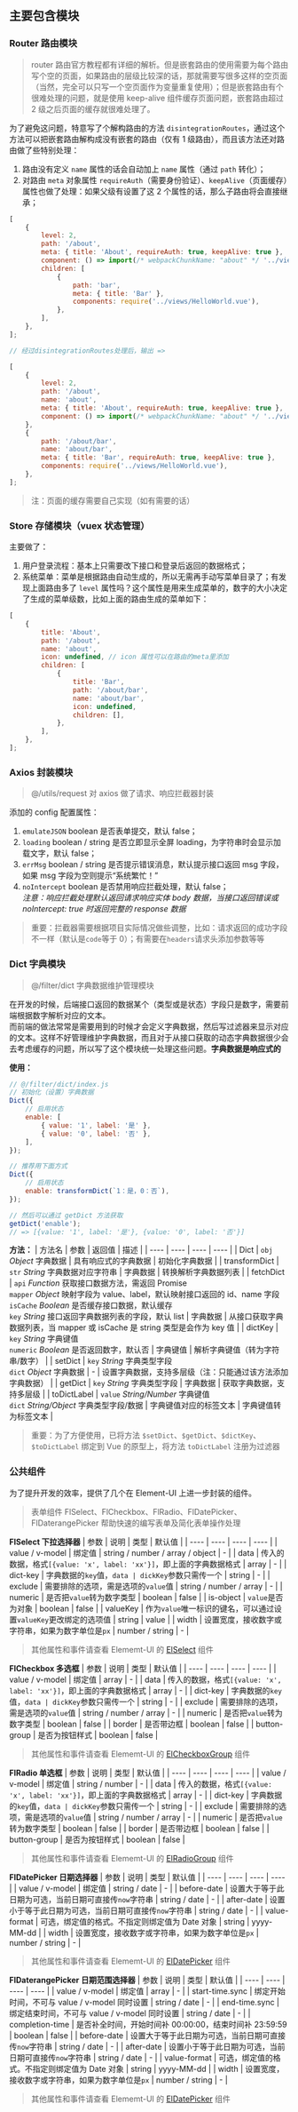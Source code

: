 ## 主要包含模块

### Router 路由模块

> router 路由官方教程都有详细的解析。但是嵌套路由的使用需要为每个路由写个空的页面，如果路由的层级比较深的话，那就需要写很多这样的空页面（当然，完全可以只写一个空页面作为变量重复使用）；但是嵌套路由有个很难处理的问题，就是使用 keep-alive 组件缓存页面问题，嵌套路由超过 2 级之后页面的缓存就很难处理了。<br>

为了避免这问题，特意写了个解构路由的方法 `disintegrationRoutes`，通过这个方法可以把嵌套路由解构成没有嵌套的路由（仅有 1 级路由），而且该方法还对路由做了些特别处理：<br>

1. 路由没有定义 `name` 属性的话会自动加上 `name` 属性（通过 `path` 转化）；<br>
2. 对路由 `meta` 对象属性 `requireAuth`（需要身份验证）、`keepAlive`（页面缓存）属性也做了处理：如果父级有设置了这 2 个属性的话，那么子路由将会直接继承；

```js
[
    {
        level: 2,
        path: '/about',
        meta: { title: 'About', requireAuth: true, keepAlive: true },
        component: () => import(/* webpackChunkName: "about" */ '../views/About.vue'),
        children: [
            {
                path: 'bar',
                meta: { title: 'Bar' },
                components: require('../views/HelloWorld.vue'),
            },
        ],
    },
];

// 经过disintegrationRoutes处理后，输出 =>

[
    {
        level: 2,
        path: '/about',
        name: 'about',
        meta: { title: 'About', requireAuth: true, keepAlive: true },
        component: () => import(/* webpackChunkName: "about" */ '../views/About.vue'),
    },
    {
        path: '/about/bar',
        name: 'about/bar',
        meta: { title: 'Bar', requireAuth: true, keepAlive: true },
        components: require('../views/HelloWorld.vue'),
    },
];
```

> 注：页面的缓存需要自己实现（如有需要的话）

### Store 存储模块（vuex 状态管理）

主要做了：<br>

1. 用户登录流程：基本上只需要改下接口和登录后返回的数据格式；<br>
2. 系统菜单：菜单是根据路由自动生成的，所以无需再手动写菜单目录了；有发现上面路由多了 `level` 属性吗？这个属性是用来生成菜单的，数字的大小决定了生成的菜单级数，比如上面的路由生成的菜单如下：

```js
[
    {
        title: 'About',
        path: '/about',
        name: 'about',
        icon: undefined, // icon 属性可以在路由的meta里添加
        children: [
            {
                title: 'Bar',
                path: '/about/bar',
                name: 'about/bar',
                icon: undefined,
                children: [],
            },
        ],
    },
];
```

### Axios 封装模块

> @/utils/request 对 axios 做了请求、响应拦截器封装<br>

添加的 config 配置属性：<br>

1. `emulateJSON` boolean 是否表单提交，默认 false；<br>
2. `loading` boolean / string 是否立即显示全屏 loading，为字符串时会显示加载文字，默认 false；<br>
3. `errMsg` boolean / string 是否提示错误消息，默认提示接口返回 msg 字段，如果 msg 字段为空则提示“系统繁忙！”<br>
4. `noIntercept` boolean 是否禁用响应拦截处理，默认 false；<br> _注意：响应拦截处理默认返回请求响应实体 body 数据，当接口返回错误或 noIntercept: true 时返回完整的 response 数据_

> 重要：拦截器需要根据项目实际情况做些调整，比如：请求返回的成功字段不一样（默认是`code`等于 0）；有需要在`headers`请求头添加参数等等

### Dict 字典模块

> @/filter/dict 字典数据维护管理模块<br>

在开发的时候，后端接口返回的数据某个（类型或是状态）字段只是数字，需要前端根据数字解析对应的文本。<br>
而前端的做法常常是需要用到的时候才会定义字典数据，然后写过滤器来显示对应的文本。这样不好管理维护字典数据，而且对于从接口获取的动态字典数据很少会去考虑缓存的问题，所以写了这个模块统一处理这些问题。**字典数据是响应式的**<br>

**使用：**

```js
// @/filter/dict/index.js
// 初始化（设置）字典数据
Dict({
    // 启用状态
    enable: [
        { value: '1', label: '是' },
        { value: '0', label: '否' },
    ],
});

// 推荐用下面方式
Dict({
    // 启用状态
    enable: transformDict(`1：是，0：否`),
});

// 然后可以通过 getDict 方法获取
getDict('enable');
// => [{value: '1', label: '是'}, {value: '0', label: '否'}]
```

**方法：**
| 方法名 | 参数 | 返回值 | 描述 |
| ---- | ---- | ---- | ---- |
| Dict | `obj` _Object_ 字典数据 | 具有响应式的字典数据 | 初始化字典数据 |
| transformDict | `str` _String_ 字典数据对应字符串 | 字典数据 | 转换解析字典数据列表 |
| fetchDict | `api` _Function_ 获取接口数据方法，需返回 Promise<br>`mapper` _Object_ 映射字段为 value、label，默认映射接口返回的 id、name 字段<br>`isCache` _Boolean_ 是否缓存接口数据，默认缓存<br>`key` _String_ 接口返回字典数据列表的字段，默认 list | 字典数据 | 从接口获取字典数据列表，当 mapper 或 isCache 是 string 类型是会作为 key 值 |
| dictKey | `key` _String_ 字典键值<br>`numeric` _Boolean_ 是否返回数字，默认否 | 字典键值 | 解析字典键值（转为字符串/数字） |
| setDict | `key` _String_ 字典类型字段<br>`dict` _Object_ 字典数据 | - | 设置字典数据，支持多层级（注：只能通过该方法添加字典数据） |
| getDict | `key` _String_ 字典类型字段 | 字典数据 | 获取字典数据，支持多层级 |
| toDictLabel | `value` _String/Number_ 字典键值<br>`dict` _String/Object_ 字典类型字段/数据 | 字典键值对应的标签文本 | 字典键值转为标签文本 |

> 重要：为了方便使用，已将方法 `$setDict`、`$getDict`、`$dictKey`、`$toDictLabel` 绑定到 Vue 的原型上，将方法 `toDictLabel` 注册为过滤器

### 公共组件

为了提升开发的效率，提供了几个在 Element-UI 上进一步封装的组件。<br>

> 表单组件 FlSelect、FlCheckbox、FlRadio、FlDatePicker、FlDaterangePicker 帮助快速的编写表单及简化表单操作处理

**FlSelect 下拉选择器**
| 参数 | 说明 | 类型 | 默认值 |
| ---- | ---- | ---- | ---- |
| value / v-model | 绑定值 | string / number / array / object | - |
| data | 传入的数据，格式`[{value: 'x', label: 'xx'}]`，即上面的字典数据格式 | array | - |
| dict-key | 字典数据的`key`值，`data | dickKey`参数只需传一个 | string | - |
| exclude | 需要排除的选项，需是选项的`value`值 | string / number / array | - |
| numeric | 是否把`value`转为数字类型 | boolean | false |
| is-object | `value`是否为对象 | boolean | false |
| valueKey | 作为`value`唯一标识的键名，可以通过设置`valueKey`更改绑定的选项值 | string | value |
| width | 设置宽度，接收数字或字符串，如果为数字单位是`px` | number / string | - |

> 其他属性和事件请查看 Elememt-UI 的 [ElSelect](https://element.eleme.cn/#/zh-CN/component/select#select-attributes) 组件

**FlCheckbox 多选框**
| 参数 | 说明 | 类型 | 默认值 |
| ---- | ---- | ---- | ---- |
| value / v-model | 绑定值 | array | - |
| data | 传入的数据，格式`[{value: 'x', label: 'xx'}]`，即上面的字典数据格式 | array | - |
| dict-key | 字典数据的`key`值，`data | dickKey`参数只需传一个 | string | - |
| exclude | 需要排除的选项，需是选项的`value`值 | string / number / array | - |
| numeric | 是否把`value`转为数字类型 | boolean | false |
| border | 是否带边框 | boolean | false |
| button-group | 是否为按钮样式 | boolean | false |

> 其他属性和事件请查看 Elememt-UI 的 [ElCheckboxGroup](https://element.eleme.cn/#/zh-CN/component/checkbox#checkbox-group-attributes) 组件

**FlRadio 单选框**
| 参数 | 说明 | 类型 | 默认值 |
| ---- | ---- | ---- | ---- |
| value / v-model | 绑定值 | string / number | - |
| data | 传入的数据，格式`[{value: 'x', label: 'xx'}]`，即上面的字典数据格式 | array | - |
| dict-key | 字典数据的`key`值，`data | dickKey`参数只需传一个 | string | - |
| exclude | 需要排除的选项，需是选项的`value`值 | string / number / array | - |
| numeric | 是否把`value`转为数字类型 | boolean | false |
| border | 是否带边框 | boolean | false |
| button-group | 是否为按钮样式 | boolean | false |

> 其他属性和事件请查看 Elememt-UI 的 [ElRadioGroup](https://element.eleme.cn/#/zh-CN/component/radio#radio-group-attributes) 组件

**FlDatePicker 日期选择器**
| 参数 | 说明 | 类型 | 默认值 |
| ---- | ---- | ---- | ---- |
| value / v-model | 绑定值 | string / date | - |
| before-date | 设置大于等于此日期为可选，当前日期可直接传`now`字符串 | string / date | - |
| after-date | 设置小于等于此日期为可选，当前日期可直接传`now`字符串 | string / date | - |
| value-format | 可选，绑定值的格式。不指定则绑定值为 Date 对象 | string | yyyy-MM-dd |
| width | 设置宽度，接收数字或字符串，如果为数字单位是`px` | number / string | - |

> 其他属性和事件请查看 Elememt-UI 的 [ElDatePicker](https://element.eleme.cn/#/zh-CN/component/date-picker#attributes) 组件

**FlDaterangePicker 日期范围选择器**
| 参数 | 说明 | 类型 | 默认值 |
| ---- | ---- | ---- | ---- |
| value / v-model | 绑定值 | array | - |
| start-time.sync | 绑定开始时间，不可与 value / v-model 同时设置 | string / date | - |
| end-time.sync | 绑定结束时间，不可与 value / v-model 同时设置 | string / date | - |
| completion-time | 是否补全时间，开始时间补 00:00:00，结束时间补 23:59:59 | boolean | false |
| before-date | 设置大于等于此日期为可选，当前日期可直接传`now`字符串 | string / date | - |
| after-date | 设置小于等于此日期为可选，当前日期可直接传`now`字符串 | string / date | - |
| value-format | 可选，绑定值的格式。不指定则绑定值为 Date 对象 | string | yyyy-MM-dd |
| width | 设置宽度，接收数字或字符串，如果为数字单位是`px` | number / string | - |

> 其他属性和事件请查看 Elememt-UI 的 [ElDatePicker](https://element.eleme.cn/#/zh-CN/component/date-picker#attributes) 组件
